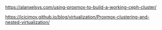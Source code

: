 https://alanxelsys.com/using-proxmox-to-build-a-working-ceph-cluster/

https://icicimov.github.io/blog/virtualization/Proxmox-clustering-and-nested-virtualization/
